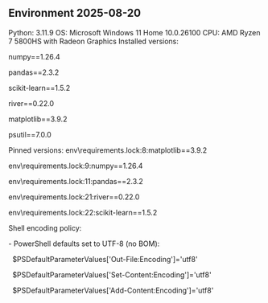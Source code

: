## Environment 2025-08-20

Python: 3.11.9
OS: Microsoft Windows 11 Home 10.0.26100
CPU: AMD Ryzen 7 5800HS with Radeon Graphics
Installed versions:

numpy==1.26.4

pandas==2.3.2

scikit-learn==1.5.2

river==0.22.0

matplotlib==3.9.2

psutil==7.0.0

Pinned versions:
env\\requirements.lock:8:matplotlib==3.9.2

env\\requirements.lock:9:numpy==1.26.4

env\\requirements.lock:11:pandas==2.3.2

env\\requirements.lock:21:river==0.22.0

env\\requirements.lock:22:scikit-learn==1.5.2

Shell encoding policy:

\- PowerShell defaults set to UTF-8 (no BOM):

  $PSDefaultParameterValues\['Out-File:Encoding']='utf8'

  $PSDefaultParameterValues\['Set-Content:Encoding']='utf8'

  $PSDefaultParameterValues\['Add-Content:Encoding']='utf8'

